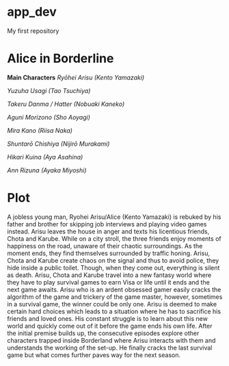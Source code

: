# app_dev
My first repository
# Alice in Borderline
**Main Characters**
*Ryōhei Arisu (Kento Yamazaki)*

*Yuzuha Usagi (Tao Tsuchiya)*

*Takeru Danma / Hatter (Nobuaki Kaneko)*

*Aguni Morizono (Sho Aoyagi)*

*Mira Kano (Riisa Naka)*

*Shuntarō Chishiya (Nijirō Murakami)*

*Hikari Kuina (Aya Asahina)*
 
*Ann Rizuna (Ayaka Miyoshi)*

# **Plot**
A jobless young man, Ryohei Arisu/Alice (Kento Yamazaki) is rebuked by his father and brother for skipping job interviews and playing video games instead. Arisu leaves the house in anger and texts his licentious friends, Chota and Karube. While on a city stroll, the three friends enjoy moments of happiness on the road, unaware of their chaotic surroundings. As the moment ends, they find themselves surrounded by traffic honing. Arisu, Chota and Karube create chaos on the signal and thus to avoid police, they hide inside a public toilet. Though, when they come out, everything is silent as death. Arisu, Chota and Karube travel into a new fantasy world where they have to play survival games to earn Visa or life until it ends and the next game awaits. Arisu who is an ardent obsessed gamer easily cracks the algorithm of the game and trickery of the game master, however, sometimes in a survival game, the winner could be only one. Arisu is deemed to make certain hard choices which leads to a situation where he has to sacrifice his friends and loved ones. His constant struggle is to learn about this new world and quickly come out of it before the game ends his own life. After the initial premise builds up, the consecutive episodes explore other characters trapped inside Borderland where Arisu interacts with them and understands the working of the set-up. He finally cracks the last survival game but what comes further paves way for the next season.
